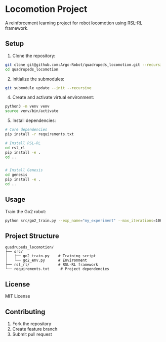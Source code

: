# Locomotion Project

A reinforcement learning project for robot locomotion using RSL-RL framework.

## Setup

1. Clone the repository:
```bash
git clone git@github.com:Argo-Robot/quadrupeds_locomotion.git --recursive
cd quadrupeds_locomotion
```
2. Initialize the submodules:
```bash
git submodule update --init --recursive
```

4. Create and activate virtual environment:
```bash
python3 -m venv venv
source venv/bin/activate
```

5. Install dependencies:
```bash
# Core dependencies
pip install -r requirements.txt

# Install RSL-RL
cd rsl_rl
pip install -e .
cd ..


# Install Genesis
cd genesis
pip install -e .
cd ..
```

## Usage

Train the Go2 robot:
```bash
python src/go2_train.py --exp_name="my_experiment" --max_iterations=1000
```

## Project Structure
```
quadrupeds_locomotion/
├── src/
│   ├── go2_train.py    # Training script
│   └── go2_env.py      # Environment
├── rsl_rl/             # RSL-RL framework
└── requirements.txt     # Project dependencies
```


## License

MIT License

## Contributing

1. Fork the repository
2. Create feature branch
3. Submit pull request
